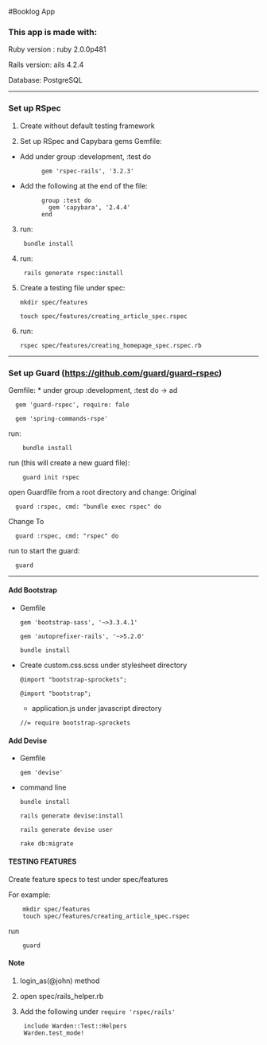 #Booklog App

### This app is made with:
Ruby version : ruby 2.0.0p481

Rails version: ails 4.2.4

Database: PostgreSQL


----------

### Set up RSpec

1. Create without default testing framework

2. Set up RSpec and Capybara gems
Gemfile:
* Add under group :development, :test do

		    gem 'rspec-rails', '3.2.3'

* Add the following at the end of the file:

		    group :test do
		      gem 'capybara', '2.4.4'
		    end

3. run:

        bundle install
4. run:

        rails generate rspec:install

5. Create a testing file under spec:

	 ```mkdir spec/features```

	 ```touch spec/features/creating_article_spec.rspec```

6. run:

    ```rspec spec/features/creating_homepage_spec.rspec.rb```

----------

### Set up Guard (https://github.com/guard/guard-rspec)
Gemfile: 
	* under group :development, :test do -> ad

      gem 'guard-rspec', require: fale

      gem 'spring-commands-rspe'
      
run:

        bundle install
    
run (this will create a new guard file):

        guard init rspec

open Guardfile from a root directory and change:
Original

      guard :rspec, cmd: "bundle exec rspec" do

Change To

      guard :rspec, cmd: "rspec" do

run to start the guard:

      guard

------

#### Add Bootstrap
* Gemfile

  ```gem 'bootstrap-sass', '~>3.3.4.1'```

  ```gem 'autoprefixer-rails', '~>5.2.0'```

  ```bundle install``` 

* Create custom.css.scss under stylesheet directory

  ```@import "bootstrap-sprockets";```

  ```@import "bootstrap";```

  * application.js under javascript directory
  
  ```//= require bootstrap-sprockets```

#### Add Devise 
* Gemfile

  ```gem 'devise'```

* command line

  ```bundle install```

  ```rails generate devise:install```
  
  ```rails generate devise user```
  
  ```rake db:migrate```


#### TESTING FEATURES 

Create feature specs to test under spec/features 

For example: 

        mkdir spec/features
        touch spec/features/creating_article_spec.rspec

run 

        guard


#### Note
1. login_as(@john) method 

2. open
        spec/rails_helper.rb
3. Add the following under ```require 'rspec/rails'```
 
        include Warden::Test::Helpers
        Warden.test_mode!


  